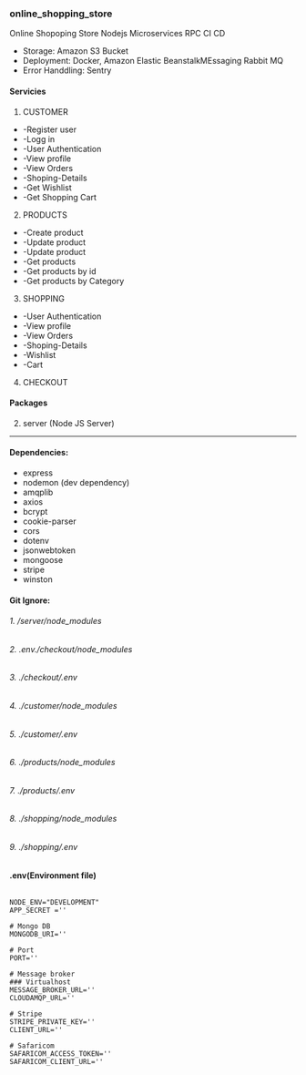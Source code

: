 ### online_shopping_store
Online Shopoping Store Nodejs Microservices RPC CI CD
* Storage: Amazon S3 Bucket
* Deployment: Docker, Amazon Elastic  BeanstalkMEssaging Rabbit MQ
* Error Handdling: Sentry 

#### Servicies
 1. CUSTOMER
*   -Register user
*   -Logg in 
*   -User Authentication
*   -View profile
*   -View Orders
*   -Shoping-Details
*   -Get Wishlist
*   -Get Shopping Cart

 2. PRODUCTS
*   -Create product
*   -Update product
*   -Update product
*   -Get products
*   -Get products by id
*   -Get products by Category

 3. SHOPPING
*   -User Authentication
*   -View profile
*   -View Orders
*   -Shoping-Details
*   -Wishlist
*   -Cart

 4. CHECKOUT

#### Packages
2. server (Node JS Server)
---
#### **Dependencies:**
   * express
   * nodemon (dev dependency)
   * amqplib
   * axios
   * bcrypt
   * cookie-parser
   * cors
   * dotenv
   * jsonwebtoken
   * mongoose
   * stripe
   * winston


#### **Git Ignore:**
###### 1.  /server/node_modules
###### 2.  .env./checkout/node_modules
###### 3.  ./checkout/.env
###### 4.  ./customer/node_modules
###### 5.  ./customer/.env
###### 6.  ./products/node_modules
###### 7.  ./products/.env
###### 8.  ./shopping/node_modules
###### 9.  ./shopping/.env

#### .env(Environment file)
```

NODE_ENV="DEVELOPMENT"
APP_SECRET =''

# Mongo DB
MONGODB_URI=''

# Port
PORT=''

# Message broker 
### Virtualhost
MESSAGE_BROKER_URL=''
CLOUDAMQP_URL=''

# Stripe
STRIPE_PRIVATE_KEY=''
CLIENT_URL=''

# Safaricom 
SAFARICOM_ACCESS_TOKEN='' 
SAFARICOM_CLIENT_URL=''
```
